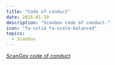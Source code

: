 ```yaml
---
title: "Code of conduct"
date: 2015-01-29
description: "ScanGov code of conduct."
icon: "fa-solid fa-scale-balanced"
topics:
  - ScanGov
---
```


[ScanGov code of conduct](https://github.com/civichackingagency/scangov-docs/blob/main/CODE_OF_CONDUCT.md)